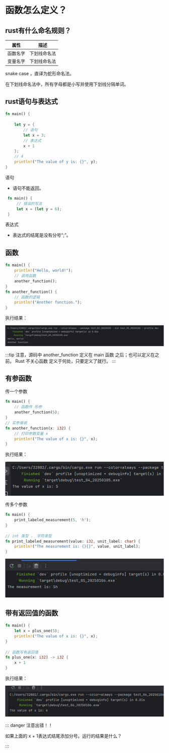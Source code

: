 # 函数怎么定义？



## rust有什么命名规则？

| 属性     | 描述         |
| -------- | ------------ |
| 函数名字 | 下划线命名法 |
| 变量名字 | 下划线命名法 |

snake case ，直译为蛇形命名法。

在下划线命名法中，所有字⺟都是⼩写并使⽤下划线分隔单词。



## rust语句与表达式

```rust
fn main() {

    let y = {
        // 语句
        let x = 3;
        // 表达式
        x + 1
    };
    // 4
    println!("The value of y is: {}", y);
}
```



语句

- 语句不能返回。

```rust
 fn main() {
     // 错误的写法
     let x = (let y = 6);
 }
```



表达式

- 表达式的结尾是没有分号“;”。





## 函数

```rust
fn main() {
    println!("Hello, world!");
    // 调用函数
    another_function();
}
fn another_function() {
    // 函数的逻辑
    println!("Another function.");
}
```

执行结果：

![image-20250106200025917](rust_20250106_demo02.assets/image-20250106200025917.png)

:::tip
注意，源码中 another_function  定义在 main  函数 之后；也可以定义在之前。 Rust  不关⼼函数 定义于何处，只要定义了就⾏。
:::

## 有参函数

传一个参数

```rust
fn main() {
    // 函数传 形参
    another_function(5);
}
// 实参接收
fn another_function(x: i32) {
    // 打印参数变量 x
    println!("The value of x is: {}", x);
}
```

执行结果：

![image-20250106200616864](rust_20250106_demo02.assets/image-20250106200616864.png)



传多个参数

```rust
fn main() {
    print_labeled_measurement(5, 'h');
}

// int 类型 ， 字符类型
fn print_labeled_measurement(value: i32, unit_label: char) {
    println!("The measurement is: {}{}", value, unit_label);
}
```

![image-20250106200936476](rust_20250106_demo02.assets/image-20250106200936476.png)



## 带有返回值的函数

```rust
fn main() {
    let x = plus_one(5);
    println!("The value of x is: {}", x);
}

// 函数写有返回值
fn plus_one(x: i32) -> i32 {
    x + 1
}
```

执行结果：

![image-20250106201333095](rust_20250106_demo02.assets/image-20250106201333095.png)



::: danger 注意出错！！

如果上面的 x + 1表达式结尾添加分号。运行的结果是什么？

:::



















